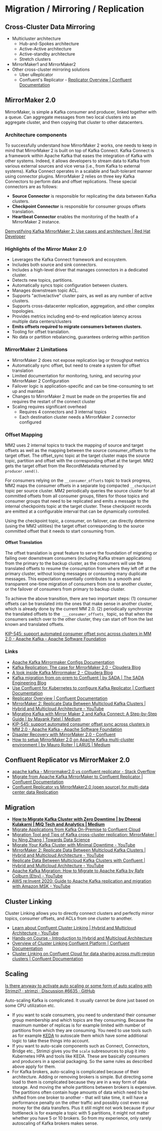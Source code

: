 # Migration / Mirroring / Replication

## Cross-Cluster Data Mirroring

- Multicluster architecture
    - Hub-and-Spokes architecture
    - Active-Active architecture
    - Active-standby architecture
    - Stretch clusters
- MirrorMaker1 and MirrorMaker2
- Other cross-cluster mirroring solutions
    - Uber uReplicator
    - Confluent's Replicator - [Replicator Overview | Confluent Documentation](https://docs.confluent.io/platform/current/multi-dc-deployments/replicator/index.html)

## MirrorMaker 2.0

MirrorMaker, is simple a Kafka consumer and producer, linked together with a queue. Can aggregate messages from two local clusters into an aggregate cluster, and then copying that cluster to other datacenters.

### Architecture components

To successfully understand how MirrorMaker 2 works, one needs to keep in mind that MirrorMaker 2 is built on top of Kafka Connect. Kafka Connect is a framework within Apache Kafka that eases the integration of Kafka with other systems. Indeed, it allows developers to stream data to Kafka from various external sources and vice versa (i.e., from Kafka to external systems). Kafka Connect operates in a scalable and fault-tolerant manner using connector plugins. MirrorMaker 2 relies on three key Kafka Connectors to perform data and offset replications. These special connectors are as follows:

- **Source Connector** is responsible for replicating the data between Kafka clusters.
- **Checkpoint Connector** is responsible for consumer groups offsets translation.
- **Heartbeat Connector** enables the monitoring of the health of a MirrorMaker 2 instance.

[Demystifying Kafka MirrorMaker 2: Use cases and architecture | Red Hat Developer](https://developers.redhat.com/articles/2023/11/13/demystifying-kafka-mirrormaker-2-use-cases-and-architecture#architecture_design_scenarios)

### Highlights of the Mirror Maker 2.0

- Leverages the Kafka Connect framework and ecosystem.
- Includes both source and sink connectors.
- Includes a high-level driver that manages connectors in a dedicated cluster.
- Detects new topics, partitions.
- Automatically syncs topic configuration between clusters.
- Manages downstream topic ACL.
- Supports "active/active" cluster pairs, as well as any number of active clusters.
- Supports cross-datacenter replication, aggregation, and other complex topologies.
- Provides metrics including end-to-end replication latency across multiple data centers/clusters
- **Emits offsets required to migrate consumers between clusters.**
- Tooling for offset translation.
- No data or partition rebalancing, guarantees ordering within partition

### MirrorMaker 2 Limitations

- MirrorMaker 2 does not expose replication lag or throughput metrics
- Automatically sync offset, but need to create a system for offset translation
- Limited documentation for monitoring, tuning, and securing your MirrorMaker 2 Configuration
- Failover logic is application-specific and can be time-consuming to set up and maintain
- Changes to MirrorMaker 2 must be made on the properties file and requires the restart of the connect cluster
- Scaling requires significant overhead
   	- Requires 4 connectors and 3 internal topics
   	- Each destination cluster needs a MirrorMaker 2 connector configured

### Offset Mapping

MM2 uses 2 internal topics to track the mapping of source and target offsets as well as the mapping between the source consumer_offsets to the target offset. The offset_sync topic at the target cluster maps the source topic, partition and offset with the corresponding offset at the target. MM2 gets the target offset from the RecordMetadata returned by `producer.send()`.

For consumers relying on the `__consumer_offsets` topic to track progress, MM2 maps the consumer offsets in a separate log compacted `__checkpoint` topic per source cluster. MM2 periodically queries the source cluster for all committed offsets from all consumer groups, filters for those topics and consumer groups that need to be replicated and emits a message to the internal checkpoints topic at the target cluster. These checkpoint records are emitted at a configurable interval that can be dynamically controlled.

Using the checkpoint topic, a consumer, on failover, can directly determine (using the MM2 utilities) the target offset corresponding to the source committed offset that it needs to start consuming from.

#### Offset Translation

The offset translation is great feature to serve the foundation of migrating or failing over downstream consumers (including Kafka stream applications) from the primary to the backup cluster, as the consumers will use the translated offsets to resume the consumption from where they left off at the primary cluster, without losing messages or consuming many duplicate messages. This expectation essentially contributes to a smooth and transparent one-time migration of consumers from one to another cluster, or the failover of consumers from primary to backup cluster.

To achieve the above transition, there are two important steps: (1) consumer offsets can be translated into the ones that make sense in another cluster, which is already done by the current MM 2.0. (2) periodically synchronize the translated offsets to the  `___consumer_offsets_` topic, so that when the consumers switch over to the other cluster, they can start off from the last known and translated offsets.

[KIP-545: support automated consumer offset sync across clusters in MM 2.0 - Apache Kafka - Apache Software Foundation](https://cwiki.apache.org/confluence/display/KAFKA/KIP-545%3A+support+automated+consumer+offset+sync+across+clusters+in+MM+2.0)

### Links

- [Apache Kafka Mirrormaker Configs Documentation](https://kafka.apache.org/documentation/#mirrormakerconfigs)
- [Kafka Replication: The case for MirrorMaker 2.0 - Cloudera Blog](https://blog.cloudera.com/kafka-replication-the-case-for-mirrormaker-2-0/)
- [A look inside Kafka Mirrormaker 2 - Cloudera Blog](https://blog.cloudera.com/a-look-inside-kafka-mirrormaker-2/)
- [Kafka migration from on-prem to Confluent | by SADA | The SADA Engineering Blog](https://engineering.sada.com/kafka-migration-from-on-prem-to-confluent-1bd03c3689f3)
- [Use Confluent for Kubernetes to configure Kafka Replicator | Confluent Documentation](https://docs.confluent.io/operator/current/co-configure-replicator.html)
- [Replicator Overview | Confluent Documentation](https://docs.confluent.io/platform/current/multi-dc-deployments/replicator/index.html)
- [MirrorMaker 2: Replicate Data Between Multicloud Kafka Clusters | Hybrid and Multicloud Architecture - YouTube](https://www.youtube.com/watch?v=epfif3Vnd0s)
- [Migrating Kafka with Mirror Maker 2 and Kafka Connect: A Step-by-Step Guide | by Mayank Patel | Medium](https://medium.com/@maxy_ermayank/migrating-kafka-with-mirror-maker-2-and-kafka-connect-a-step-by-step-guide-c43e1b91555a)
- [KIP-545: support automated consumer offset sync across clusters in MM 2.0 - Apache Kafka - Apache Software Foundation](https://cwiki.apache.org/confluence/display/KAFKA/KIP-545%3A+support+automated+consumer+offset+sync+across+clusters+in+MM+2.0)
- [Disaster Recovery with MirrorMaker 2.0 - Confluent](https://www.confluent.io/kafka-summit-lon19/disaster-recovery-with-mirrormaker-2-0/)
- [How to setup MirrorMaker 2.0 on Apache Kafka multi-cluster environment | by Mauro Roiter | LARUS | Medium](https://medium.com/larus-team/how-to-setup-mirrormaker-2-0-on-apache-kafka-multi-cluster-environment-87712d7997a4)

## Confluent Replicator vs MirrorMaker 2.0

- [apache kafka - Mirrormaker2.0 vs confluent replicator - Stack Overflow](https://stackoverflow.com/questions/60211903/mirrormaker2-0-vs-confluent-replicator)
- [Migrate from Apache Kafka MirrorMaker to Confluent Replicator | Confluent Documentation](https://docs.confluent.io/platform/current/multi-dc-deployments/replicator/migrate-replicator.html)
- [Confluent Replicator vs MirrorMaker2.0 (open source) for multi-data center data Replication](https://www.linkedin.com/pulse/confluent-replicator-vs-mirrormaker20-open-source-center-ishan-gandhi/)

## Migration

- **[How to Migrate Kafka Cluster with Zero Downtime | by Dheeraj Kulakarni | MiQ Tech and Analytics | Medium](https://medium.com/miq-tech-and-analytics/how-to-migrate-kafka-cluster-with-zero-downtime-38653dfe9a76)**
- [Migrate Applications from Kafka On-Premise to Confluent Cloud](https://blogit.michelin.io/migrate-your-applications-from-kafka-onprem-to-a-manage-service/)
- [Migration Tool and Tips of Kafka cross-cluster replication: MirrorMaker | by Ning.Zhang | Towards Data Science](https://towardsdatascience.com/migration-tool-and-tips-of-kafka-cross-cluster-replication-mirrormaker-7e0157eecf19)
- [Migrate Your Kafka Cluster with Minimal Downtime - YouTube](https://www.youtube.com/watch?v=oqRiagSnYfQ)
- [MirrorMaker 2: Replicate Data Between Multicloud Kafka Clusters | Hybrid and Multicloud Architecture - YouTube](https://www.youtube.com/watch?v=epfif3Vnd0s&ab_channel=Confluent)
- [Replicate Data Between Multicloud Kafka Clusters with Confluent | Hybrid and Multicloud Architecture - YouTube](https://www.youtube.com/watch?v=cZatGgveaLg&ab_channel=Confluent)
- [Apache Kafka Migration: How to Migrate to Apache Kafka by Rafe Colburn (Etsy) - YouTube](https://www.youtube.com/watch?v=Q0eH9xhZUjg&ab_channel=DataCouncil)
- [AWS re:Invent 2020: Guide to Apache Kafka replication and migration with Amazon MSK - YouTube](https://www.youtube.com/watch?v=CmcJb9Ge3jI&ab_channel=AWSEvents)

## Cluster Linking

Cluster Linking allows you to directly connect clusters and perfectly mirror topics, consumer offsets, and ACLs from one cluster to another.

- [Learn about Confluent Cluster Linking | Hybrid and Multicloud Architecture - YouTube](https://www.youtube.com/watch?v=D8VeBdDg7xI&ab_channel=Confluent)
- [Hands-on Course - Introduction to Hybrid and Multicloud Architecture](https://developer.confluent.io/courses/hybrid-cloud/intro/)
- [Overview of Cluster Linking Confluent Platform | Confluent Documentation](https://docs.confluent.io/platform/current/multi-dc-deployments/cluster-linking/index.html)
- [Cluster Linking on Confluent Cloud for data sharing across multi-region clusters | Confluent Documentation](https://docs.confluent.io/cloud/current/multi-cloud/cluster-linking/index.html)

## Scaling

[Is there anyway to activate auto scaling or some form of auto scaling with Strimzi? · strimzi · Discussion #6635 · GitHub](https://github.com/orgs/strimzi/discussions/6635)

Auto-scaling Kafka is complicated. It usually cannot be done just based on some CPU utilization etc.

- If you want to scale consumers, you need to understand their consumer group membership and which topics are they consuming. Because the maximum number of replicas is for example limited with number of partitions from which they are consuming. You need to use tools such as for example [KEDA](https://keda.sh/) to autoscale them which have some additional logic to take these things into account.
- If you want to auto-scale components such as Connect, Connectors, Bridge etc., Strimzi gives you the `scale` subresources to plug it into Kubernetes HPA and tools like KEDA. These are basically consumers and producers in a special packaging. So the same rules as described above apply for them.
- For Kafka brokers, auto-scaling is complicated because of their architecture. Adding or removing brokers is simple. But directing some load to them is complicated because they are in a way form of data storage. And moving the whole partitions between brokers is expensive. The partitions often contain huge amounts of data which need to be shifted from one broker to another - that will take time, it will have a performance penalty on the other traffic and possibly cost even real money for the data transfers. Plus it still might not work because if your bottleneck is for example a topic with 5 partitions, it might not matter whether you have 5 or 10 brokers. So from my experience, only rarely autoscaling of Kafka brokers makes sense.
